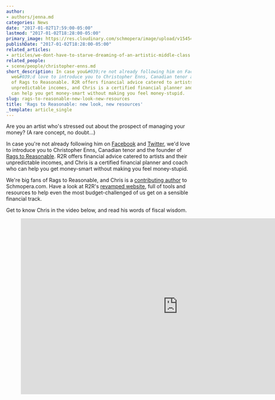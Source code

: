 ```yaml
---
author:
- authors/jenna.md
categories: News
date: "2017-01-02T17:59:00-05:00"
lastmod: "2017-01-02T18:28:00-05:00"
primary_image: https://res.cloudinary.com/schmopera/image/upload/v1545409169/media/webhook-uploads/1483398279338/2017-01-02---Chris-Enns.jpg.jpg
publishDate: "2017-01-02T18:28:00-05:00"
related_articles:
- articles/we-dont-have-to-starve-dreaming-of-an-artistic-middle-class.md
related_people:
- scene/people/christopher-enns.md
short_description: In case you&#039;re not already following him on Facebook and Twitter,
  we&#039;d love to introduce you to Christopher Enns, Canadian tenor and the founder
  of Rags to Reasonable. R2R offers financial advice catered to artists and their
  unpredictable incomes, and Chris is a certified financial planner and coach who
  can help you get money-smart without making you feel money-stupid.
slug: rags-to-reasonable-new-look-new-resources
title: 'Rags to Reasonable: new look, new resources'
_template: article_single
---
```


Are you an artist who's stressed out about the prospect of managing your money? (A rare concept, no doubt...)

In case you're not already following him on [Facebook](https://www.facebook.com/ragstoreasonable/) and [Twitter](https://twitter.com/rags2reasonable), we'd love to introduce you to Christopher Enns, Canadian tenor and the founder of [Rags to Reasonable](http://www.ragstoreasonable.com/). R2R offers financial advice catered to artists and their unpredictable incomes, and Chris is a certified financial planner and coach who can help you get money-smart without making you feel money-stupid.

We're big fans of Rags to Reasonable, and Chris is a [contributing author](/authors/christopher-enns/) to Schmopera.com. Have a look at R2R's [revamped website](http://www.ragstoreasonable.com/), full of tools and resources to help even the most budget-challenged of us get on a sensible financial track.

Get to know Chris in the video below, and read his words of fiscal wisdom.

<figure data-type="video">
<iframe width="854" height="480" src="https://www.youtube.com/embed/2Dm2Chu_peA" frameborder="0" allowfullscreen></iframe>
</figure>
